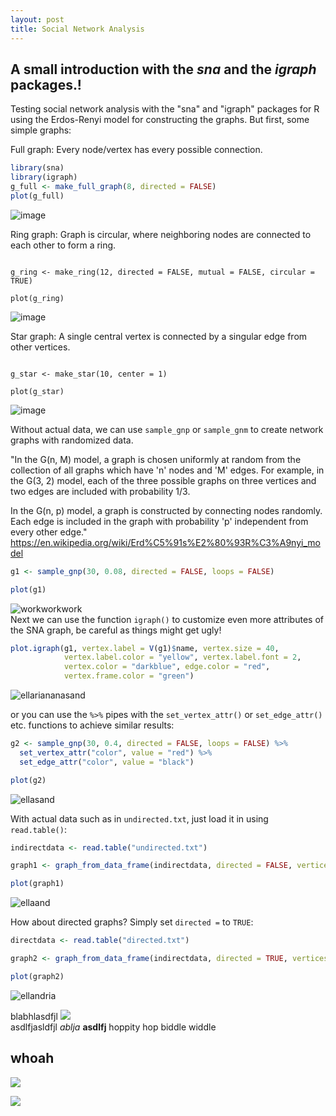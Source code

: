 ```yaml
---
layout: post
title: Social Network Analysis
---
```


## A small introduction with the _sna_ and the _igraph_ packages.!

Testing social network analysis with the "sna" and "igraph" packages for R using the Erdos-Renyi model for constructing the graphs. But first, some simple graphs:

Full graph: Every node/vertex has every possible connection.

```r
library(sna)
library(igraph)
g_full <- make_full_graph(8, directed = FALSE)
plot(g_full)
```
![image](../assets/2017-08-21-social-network-analysis_files/unnamed-chunk-1-1.png "blah")

Ring graph: Graph is circular, where neighboring nodes are connected to each other to form a ring.  

```{r}

g_ring <- make_ring(12, directed = FALSE, mutual = FALSE, circular = TRUE)

plot(g_ring)
```

![image](../assets/2017-08-21-social-network-analysis_files/unnamed-chunk-2-1.png "bl")  

Star graph: A single central vertex is connected by a singular edge from other vertices.

```{r}

g_star <- make_star(10, center = 1)

plot(g_star)
```

![image](../assets/2017-08-21-social-network-analysis_files/unnamed-chunk-3-1.png "ah")  


Without actual data, we can use `sample_gnp` or `sample_gnm` to create network graphs with randomized data.

"In the G(n, M) model, a graph is chosen uniformly at random from the collection of all graphs which have 'n' nodes and 'M' edges. For example, in the G(3, 2) model, each of the three possible graphs on three vertices and two edges are included with probability 1/3.

In the G(n, p) model, a graph is constructed by connecting nodes randomly. Each edge is included in the graph with probability 'p' independent from every other edge." <https://en.wikipedia.org/wiki/Erd%C5%91s%E2%80%93R%C3%A9nyi_model>



```r
g1 <- sample_gnp(30, 0.08, directed = FALSE, loops = FALSE) 

plot(g1)
```

![workworkwork](../assets/2017-08-21-social-network-analysis_files/unnamed-chunk-4-1.png "ellariasand")  
Next we can use the function `igraph()` to customize even more attributes of the SNA graph, be careful as things might get ugly! 


```r
plot.igraph(g1, vertex.label = V(g1)$name, vertex.size = 40,
            vertex.label.color = "yellow", vertex.label.font = 2,
            vertex.color = "darkblue", edge.color = "red",
            vertex.frame.color = "green")
```

![](../assets/2017-08-21-social-network-analysis_files/unnamed-chunk-5-1.png "ellariananasand")

or you can use the `%>%` pipes with the `set_vertex_attr()` or `set_edge_attr()` etc. functions to achieve similar results: 


```r
g2 <- sample_gnp(30, 0.4, directed = FALSE, loops = FALSE) %>% 
  set_vertex_attr("color", value = "red") %>% 
  set_edge_attr("color", value = "black")

plot(g2)
```

![](../assets/2017-08-21-social-network-analysis_files/unnamed-chunk-6-1.png "ellasand")<!-- -->

With actual data such as in `undirected.txt`, just load it in using `read.table()`:


```r
indirectdata <- read.table("undirected.txt")

graph1 <- graph_from_data_frame(indirectdata, directed = FALSE, vertices = NULL)

plot(graph1)
```

![](../assets/2017-08-21-social-network-analysis_files/unnamed-chunk-7-1.png "ellaand")<!-- -->

How about directed graphs? Simply set `directed =` to `TRUE`: 


```r
directdata <- read.table("directed.txt")

graph2 <- graph_from_data_frame(indirectdata, directed = TRUE, vertices = NULL)

plot(graph2)
```
![](../assets/2017-08-21-social-network-analysis_files/unnamed-chunk-8-1.png "ellandria")<!-- -->  

blabhlasdfjl
![][workpls]  
asdlfjasldfjl 
_ablja_ **asdlfj** hoppity hop biddle widdle 


## whoah
<img src = "https://assets-cdn.github.com/images/modules/open_graph/github-logo.png" >

![][workpls]

[workpls]: https://github.com/Ryo-N7/Ryo-N7.github.io/blob/master/img/ISD-1.jpg
